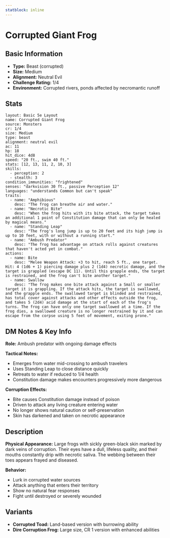 ```yaml
---
statblock: inline
---
```


# Corrupted Giant Frog

## Basic Information
- **Type:** Beast (corrupted)
- **Size:** Medium
- **Alignment:** Neutral Evil
- **Challenge Rating:** 1/4
- **Environment:** Corrupted rivers, ponds affected by necromantic runoff

## Stats
```statblock
layout: Basic 5e Layout
name: Corrupted Giant Frog
source: Monsters
cr: 1/4
size: Medium
type: beast
alignment: neutral evil
ac: 11
hp: 18
hit_dice: 4d8
speed: "20 ft., swim 40 ft."
stats: [12, 13, 11, 2, 10, 3]
skills:
  - perception: 2
  - stealth: 3
condition_immunities: "frightened"
senses: "darkvision 30 ft., passive Perception 12"
languages: "understands Common but can't speak"
traits:
  - name: "Amphibious"
    desc: "The frog can breathe air and water."
  - name: "Necrotic Bite"
    desc: "When the frog hits with its bite attack, the target takes an additional 1 point of Constitution damage that can only be healed by magical means."
  - name: "Standing Leap"
    desc: "The frog's long jump is up to 20 feet and its high jump is up to 10 feet, with or without a running start."
  - name: "Ambush Predator"
    desc: "The frog has advantage on attack rolls against creatures that haven't acted yet in combat."
actions:
  - name: Bite
    desc: "Melee Weapon Attack: +3 to hit, reach 5 ft., one target. Hit: 4 (1d6 + 1) piercing damage plus 2 (1d4) necrotic damage, and the target is grappled (escape DC 11). Until this grapple ends, the target is restrained, and the frog can't bite another target."
  - name: Swallow
    desc: "The frog makes one bite attack against a Small or smaller target it is grappling. If the attack hits, the target is swallowed, and the grapple ends. The swallowed target is blinded and restrained, has total cover against attacks and other effects outside the frog, and takes 5 (2d4) acid damage at the start of each of the frog's turns. The frog can have only one target swallowed at a time. If the frog dies, a swallowed creature is no longer restrained by it and can escape from the corpse using 5 feet of movement, exiting prone."
```


## DM Notes & Key Info
**Role:** Ambush predator with ongoing damage effects

**Tactical Notes:**
- Emerges from water mid-crossing to ambush travelers
- Uses Standing Leap to close distance quickly
- Retreats to water if reduced to 1/4 health
- Constitution damage makes encounters progressively more dangerous

**Corruption Effects:**
- Bite causes Constitution damage instead of poison
- Driven to attack any living creature entering water
- No longer shows natural caution or self-preservation
- Skin has darkened and taken on necrotic appearance

## Description
**Physical Appearance:**
Large frogs with sickly green-black skin marked by dark veins of corruption. Their eyes have a dull, lifeless quality, and their mouths constantly drip with necrotic saliva. The webbing between their toes appears frayed and diseased.

**Behavior:**
- Lurk in corrupted water sources
- Attack anything that enters their territory
- Show no natural fear responses
- Fight until destroyed or severely wounded

## Variants
- **Corrupted Toad:** Land-based version with burrowing ability
- **Dire Corruption Frog:** Large size, CR 1 version with enhanced abilities
